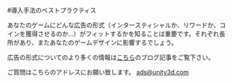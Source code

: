 #導入手法のベストプラクティス

あなたのゲームにどんな広告の形式（インタースティシャルか、リワードか、コインを獲得させるのか...）がフィットするかを知ることは重要です。それぞれ長所があり、またあなたのゲームデザインに影響するでしょう。

広告の形式についてのより多くの情報は[こちら](http://blogs.unity3d.com/2015/04/15/a-designers-guide-to-using-video-ads/)のブログ記事をご覧下さい。

ご質問はこちらのアドレスにお願い致します。 ads@unity3d.com
